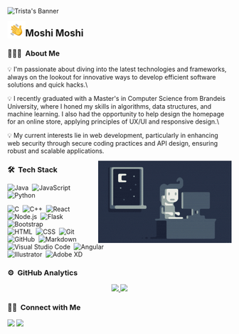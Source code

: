 ![Trista's Banner](https://github.com/Tristacc/Tristacc/blob/main/assets/trista.png?raw=true)

<img alt="Night Coding" src="./assets/Hand%20Wave.gif" width='40' align="left"/><h2>Moshi Moshi</h2>

<!-- ## 👋 &nbsp;Hey there! I'm Aditya -->

### 👨🏻‍💻 &nbsp;About Me

💡 I'm passionate about diving into the latest technologies and frameworks, always on the lookout for innovative ways to develop efficient software solutions and quick hacks.\

💡 I recently graduated with a Master's in Computer Science from Brandeis University, where I honed my skills in algorithms, data structures, and machine learning. I also had the opportunity to help design the homepage for an online store, applying principles of UX/UI and responsive design.\

💡 My current interests lie in web development, particularly in enhancing web security through secure coding practices and API design, ensuring robust and scalable applications.

<img alt="Night Coding" src="https://raw.githubusercontent.com/AVS1508/AVS1508/master/assets/Night-Coding.gif" align="right"/>

### 🛠 &nbsp;Tech Stack

![Java](https://img.shields.io/badge/-Java-05122A?style=flat&logo=Java&logoColor=FFA518)&nbsp;
![JavaScript](https://img.shields.io/badge/-JavaScript-05122A?style=flat&logo=javascript)&nbsp;
![Python](https://img.shields.io/badge/-Python-05122A?style=flat&logo=python)&nbsp;

![C](https://img.shields.io/badge/-C-05122A?style=flat&logo=C&logoColor=A8B9CC)&nbsp;
![C++](https://img.shields.io/badge/-C++-05122A?style=flat&logo=C%2B%2B&logoColor=00599C)&nbsp;
![React](https://img.shields.io/badge/-React-05122A?style=flat&logo=react)&nbsp;
![Node.js](https://img.shields.io/badge/-Node.js-05122A?style=flat&logo=node.js)&nbsp;
![Flask](https://img.shields.io/badge/-Flask-05122A?style=flat&logo=flask)&nbsp;
![Bootstrap](https://img.shields.io/badge/-Bootstrap-05122A?style=flat&logo=bootstrap&logoColor=563D7C)\
![HTML](https://img.shields.io/badge/-HTML-05122A?style=flat&logo=HTML5)&nbsp;
![CSS](https://img.shields.io/badge/-CSS-05122A?style=flat&logo=CSS3&logoColor=1572B6)&nbsp;
![Git](https://img.shields.io/badge/-Git-05122A?style=flat&logo=git)&nbsp;
![GitHub](https://img.shields.io/badge/-GitHub-05122A?style=flat&logo=github)&nbsp;
![Markdown](https://img.shields.io/badge/-Markdown-05122A?style=flat&logo=markdown)\
![Visual Studio Code](https://img.shields.io/badge/-Visual%20Studio%20Code-05122A?style=flat&logo=visual-studio-code&logoColor=007ACC)&nbsp;
![Angular](https://img.shields.io/badge/-Angular-05122A?style=flat&logo=angular)\
![Illustrator](https://img.shields.io/badge/-Illustrator-05122A?style=flat&logo=adobe-illustrator)&nbsp;
![Adobe XD](https://img.shields.io/badge/-Adobe%20XD-05122A?style=flat&logo=adobe-xd)

### ⚙️ &nbsp;GitHub Analytics

<p align="center">
<a href="https://github.com/tristacc">
  <img height="180em" src="https://github-readme-stats-eight-theta.vercel.app/api?username=tristacc&show_icons=true&theme=algolia&include_all_commits=true&count_private=true"/>
  <img height="180em" src="https://github-readme-stats-eight-theta.vercel.app/api/top-langs/?username=tristacc&layout=compact&langs_count=8&theme=algolia"/>
</a>
</p>

### 🤝🏻 &nbsp;Connect with Me

<p align="center">

<a href="https://www.linkedin.com/in/trista-lu-704665181/"><img src="https://img.shields.io/badge/-Trista%20Lu%20-0077B5?style=flat&logo=Linkedin&logoColor=white"/></a>
<a href="mailto:tristalu@brandeis.edu"><img src="https://img.shields.io/badge/-tristalu@brandeis.edu-D14836?style=flat&logo=Gmail&logoColor=white"/></a>

</p>
